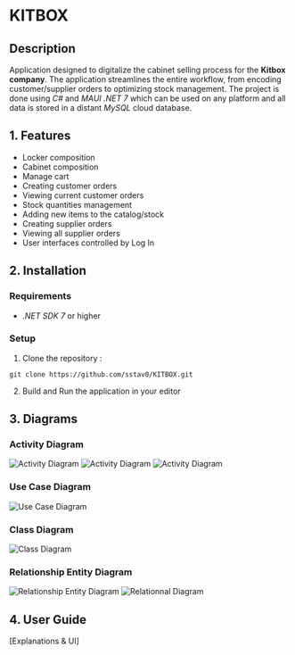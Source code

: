# KITBOX

## Description
Application designed to digitalize the cabinet selling process for the **Kitbox company**. The application streamlines the entire workflow, from encoding customer/supplier orders to optimizing stock management. The project is done using *C#* and *MAUI .NET 7* which can be used on any platform and all data is stored in a distant *MySQL* cloud database.

## 1. Features
- Locker composition
- Cabinet composition
- Manage cart
- Creating customer orders
- Viewing current customer orders
- Stock quantities management
- Adding new items to the catalog/stock
- Creating supplier orders
- Viewing all supplier orders
- User interfaces controlled by Log In

## 2. Installation
### Requirements
- *.NET SDK 7* or higher

### Setup
1. Clone the repository :
```
git clone https://github.com/sstav0/KITBOX.git
```
2. Build and Run the application in your editor

## 3. Diagrams
### Activity Diagram
![Activity Diagram](Kitbox_project/Resources/Images/activity_diagram_create_customer_order.png)
![Activity Diagram](Kitbox_project/Resources/Images/activity_diagram_parts_ordering.png)
![Activity Diagram](Kitbox_project/Resources/Images/activity_diagram_validation_of_a_customers_order.png)

### Use Case Diagram
![Use Case Diagram](Kitbox_project/Resources/Images/)

### Class Diagram
![Class Diagram](Kitbox_project/Resources/Images/class_diagram_final.drawio.png)

### Relationship Entity Diagram
![Relationship Entity Diagram](Kitbox_project/Resources/Images/relationship_entity_diagram_final.jpg)
![Relationnal Diagram](Kitbox_project/Resources/Images/relationnal_diagram_final.jpg)

## 4. User Guide
[Explanations & UI]
